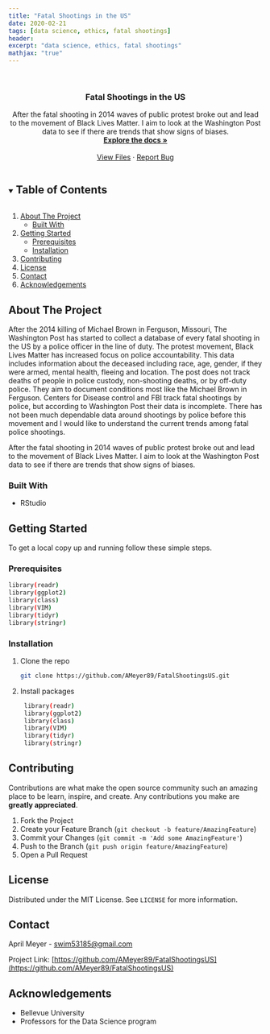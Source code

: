 ```yaml
---  
title: "Fatal Shootings in the US"
date: 2020-02-21  
tags: [data science, ethics, fatal shootings]
header:
excerpt: "data science, ethics, fatal shootings"
mathjax: "true"
---
```


<!--
*** Thanks for checking out the Best-README-Template. If you have a suggestion
*** that would make this better, please fork the repo and create a pull request
*** or simply open an issue with the tag "enhancement".
*** Thanks again! Now go create something AMAZING! :D
***
***
***
*** To avoid retyping too much info. Do a search and replace for the following:
*** AMeyer89, FatalShootingsUS, swim53185@gmail.com, Fatal Shootings in the US
-->



<!-- PROJECT LOGO -->
<br />
<p align="center">
  <a href="https://github.com/AMeyer89/FatalShootingsUS">
  </a>

  <h3 align="center">Fatal Shootings in the US </h3>

  <p align="center">
After the fatal shooting in 2014 waves of public protest broke out and lead to the movement of Black Lives Matter. I aim to look at the Washington Post data to see if there are trends that show signs of biases.
    <br />
    <a href="https://github.com/AMeyer89/FatalShootingsUS"><strong>Explore the docs »</strong></a>
    <br />
    <br />
    <a href="https://github.com/AMeyer89/FatalShootingsUS">View Files</a>
    ·
    <a href="https://github.com/AMeyer89/FatalShootingsUS/issues">Report Bug</a>
  </p>
</p>



<!-- TABLE OF CONTENTS -->
<details open="open">
  <summary><h2 style="display: inline-block">Table of Contents</h2></summary>
  <ol>
    <li>
      <a href="#about-the-project">About The Project</a>
      <ul>
        <li><a href="#built-with">Built With</a></li>
      </ul>
    </li>
    <li>
      <a href="#getting-started">Getting Started</a>
      <ul>
        <li><a href="#prerequisites">Prerequisites</a></li>
        <li><a href="#installation">Installation</a></li>
      </ul>
    </li>
    <li><a href="#contributing">Contributing</a></li>
    <li><a href="#license">License</a></li>
    <li><a href="#contact">Contact</a></li>
    <li><a href="#acknowledgements">Acknowledgements</a></li>
  </ol>
</details>



<!-- ABOUT THE PROJECT -->
## About The Project

After the 2014 killing of Michael Brown in Ferguson, Missouri, The Washington Post has started to collect a database of every fatal shooting in the US by a police officer in the line of duty. The protest movement, Black Lives Matter has increased focus on police accountability. This data includes information about the deceased including race, age, gender, if they were armed, mental health, fleeing and location. The post does not track deaths of people in police custody, non-shooting deaths, or by off-duty police. They aim to document conditions most like the Michael Brown in Ferguson. Centers for Disease control and FBI track fatal shootings by police, but according to Washington Post their data is incomplete. There has not been much dependable data around shootings by police before this movement and I would like to understand the current trends among fatal police shootings.  

After the fatal shooting in 2014 waves of public protest broke out and lead to the movement of Black Lives Matter. I aim to look at the Washington Post data to see if there are trends that show signs of biases.


### Built With

* RStudio



<!-- GETTING STARTED -->
## Getting Started

To get a local copy up and running follow these simple steps.

### Prerequisites
  ```sh
  library(readr)
library(ggplot2)
library(class)
library(VIM)
library(tidyr)
library(stringr)
  ```

### Installation

1. Clone the repo
   ```sh
   git clone https://github.com/AMeyer89/FatalShootingsUS.git
   ```
2. Install packages
   ```sh
	library(readr)
	library(ggplot2)
	library(class)
	library(VIM)
	library(tidyr)
	library(stringr)
   ```


<!-- CONTRIBUTING -->
## Contributing

Contributions are what make the open source community such an amazing place to be learn, inspire, and create. Any contributions you make are **greatly appreciated**.

1. Fork the Project
2. Create your Feature Branch (`git checkout -b feature/AmazingFeature`)
3. Commit your Changes (`git commit -m 'Add some AmazingFeature'`)
4. Push to the Branch (`git push origin feature/AmazingFeature`)
5. Open a Pull Request



<!-- LICENSE -->
## License

Distributed under the MIT License. See `LICENSE` for more information.



<!-- CONTACT -->
## Contact

April Meyer - swim53185@gmail.com

Project Link: [https://github.com/AMeyer89/FatalShootingsUS](https://github.com/AMeyer89/FatalShootingsUS)



<!-- ACKNOWLEDGEMENTS -->
## Acknowledgements

* Bellevue University
* Professors for the Data Science program





<!-- MARKDOWN LINKS & IMAGES -->
<!-- https://www.markdownguide.org/basic-syntax/#reference-style-links -->
[contributors-shield]: https://img.shields.io/github/contributors/AMeyer89/repo.svg?style=for-the-badge
[contributors-url]: https://github.com/AMeyer89/repo/graphs/contributors
[forks-shield]: https://img.shields.io/github/forks/AMeyer89/repo.svg?style=for-the-badge
[forks-url]: https://github.com/AMeyer89/repo/network/members
[stars-shield]: https://img.shields.io/github/stars/AMeyer89/repo.svg?style=for-the-badge
[stars-url]: https://github.com/AMeyer89/repo/stargazers
[issues-shield]: https://img.shields.io/github/issues/AMeyer89/repo.svg?style=for-the-badge
[issues-url]: https://github.com/AMeyer89/repo/issues
[license-shield]: https://img.shields.io/github/license/AMeyer89/repo.svg?style=for-the-badge
[license-url]: https://github.com/AMeyer89/repo/blob/master/LICENSE.txt
[linkedin-shield]: https://img.shields.io/badge/-LinkedIn-black.svg?style=for-the-badge&logo=linkedin&colorB=555
[linkedin-url]: https://linkedin.com/in/AMeyer89

